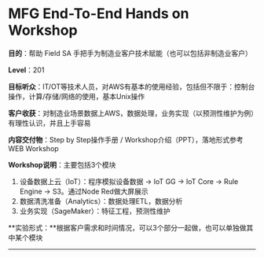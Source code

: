 # MFG End-To-End Hands on Workshop


**目的**：帮助 Field SA 手把手为制造业客户技术赋能（也可以包括非制造业客户）

**Level**：201

**目标听众**：IT/OT等技术人员，对AWS有基本的使用经验，包括但不限于：控制台操作，计算/存储/网络的使用，基本Unix操作

**客户收获**：对制造业场景数据上AWS，数据处理，业务实现（以预测性维护为例）有理性认识，并且上手容易

**内容交付物**：Step by Step操作手册 / Workshop介绍（PPT），落地形式参考WEB Workshop

**Workshop说明**：主要包括3个模块

1. 设备数据上云（IoT）：程序模拟设备数据 → IoT GG → IoT Core → Rule Engine → S3。通过Node Red做大屏展示
2. 数据清洗准备（Analytics）：数据处理ETL，数据分析
3. 业务实现（SageMaker）：特征工程，预测性维护

**实验形式：**根据客户需求和时间情况，可以3个部分一起做，也可以单独做其中某个模块

** ** **

